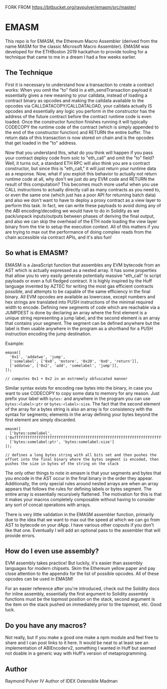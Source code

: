 FORK FROM https://bitbucket.org/raypulver/emasm/src/master/


# EMASM

This repo is for EMASM, the Ethereum Macro Assembler (derived from the name MASM for the classic Microsoft Macro Assembler). EMASM was developed for the ETHBoston 2019 hackathon to provide tooling for a technique that came to me in a dream I had a few weeks earlier.

## The Technique

First it is necessary to understand how a transaction to create a contract works:
When you omit the "to" field in a eth_sendTransaction payload it essentially gives a new meaning to your calldata, instead of loading a contract binary as opcodes and making the calldata available to the opcodes via CALLDATACOPY/CALLDATALOAD, your calldata actually IS opcodes and essentially any logic you perform in the constructor has the address of the future contract before the contract runtime code is even loaded. Once the constructor function finishes running it will typically CODECOPY the runtime code of the contract (which is simply appended to the end of the constructor function) and RETURN the entire buffer. The return data of this transaction is now stored on chain and is the opcodes that get loaded in the "to" address.

Now that you understand this, what do you think will happen if you pass your contract deploy code from solc to "eth_call" and omit the "to" field? Well, it turns out, a standard ETH RPC will also think you are a contract constructor, but since this is "eth_call," it will just return your runtime data as a response. Now, what if you exploit this behavior to actually not return runtime code at all, why don't we just do any EVM code and RETURN the result of this computation? This becomes much more useful when you use CALL instructions to actually directly call as many contracts as you need to, or even the same one (which just has a poor API for returning batch data) and also we don't want to have to deploy a proxy contract as a view layer to perform this task. In fact, we can write these payloads to avoid doing any of the ABI encoding/decoding we would have to do in Solidity as we pack/unpack inputs/outputs between phases of deriving the final output, and also we can skip the overhead of the ETH node loading the view layer binary from the trie to setup the execution context. All of this matters if you are trying to max out the performance of doing complex reads from the chain accessible via contract APIs, and it's also fun!

## So what is EMASM?

EMASM is a JavaScript function that assembles any EVM bytecode from an AST which is actually expressed as a nested array. It has some properties that allow you to very easily generate potentially massive "eth_call" tx script payloads or even a full fledged contract. It is highly inspired by the Huff language invented by AZTEC for writing the most gas efficient contracts possible, and attempts to be capable of the same efficiency in the final binary. All EVM opcodes are available as lowercase, except numbers and hex strings are translated into PUSH instructions of the minimal required width to encode. Defining new segments of code which are reachable via a JUMPDEST is done by declaring an array where the first element is a unique string representing a jump label, and the second element is an array that contains your segment. The segment can be defined anywhere but the label is then usable anywhere in the program as a shorthand for a PUSH instruction encoding the jump destination.

Example:
```
emasm([
  '0x1', 'addatwo', 'jump',
  ['somelabel', ['0x0', 'mstore', '0x20', '0x0', 'return']],
  ['addatwo', ['0x2', 'add', 'somelabel', 'jump']],
]);

// computes 0x1 + 0x2 in an extremely obfuscated manner
```

Similar syntax exists for encoding raw bytes into the binary, in case you want to use CODECOPY to copy some data to memory for any reason. Just prefix your label with `bytes:` and anywhere in the program you can use `bytes:<label>:ptr` or `bytes:<label>:size`. The fact that the second element of the array for a bytes string is also an array is for consistency with the syntax for segments; elements in the array defining your bytes beyond the first element are simply discarded.

```
emasm([
  ['bytes:somelabel', ['0xfffffffffffffffffffffffffffffffffffffffffffffffffffffffffffffffffffffffffffffffffff']],
  ['bytes:somelabel:ptr', 'bytes:somelabel:size']
]);

// defines a long bytes string with all bits set and then pushes the offset into the final binary where the bytes segment is encoded, then pushes the size in bytes of the string on the stack
```

The only other things to note in emasm is that your segments and bytes that you encode in the AST occur in the final binary in the order they appear. Additionally, the only special rules around nested arrays are when an array appears that follows the rules for defining labels or bytes segment. The entire array is essentially recursively flattened. The motivation for this is that it makes your macros completely composable without having to consider any sort of concat operations with arrays.

There is very little validation in the EMASM assembler function, primarily due to the idea that we want to max out the speed at which we can go from AST to bytecode on your dApp. I have various other copouts if you don't like that one. Eventually I will add an optional pass to the assembler that will provide errors.

## How do I even use assembly?

EVM assembly takes practice! But luckily, it's easier than assembly languages for modern chipsets. Skim the Ethereum yellow paper and pay close attention to the appendix for the list of possible opcodes. All of these opcodes can be used in EMASM!

For an easier reference after you're introduced, check out the Solidity docs for inline assembly, essentially the first argument to Solidity assembly functions must be the topmost position on the stack, second argument is the item on the stack pushed on immediately prior to the topmost, etc. Good luck.

## Do you have any macros?

Not really, but if you make a good one make a npm module and feel free to share and I can post links to it here. It would be neat to at least see an implementation of ABIEncoderv2, something I wanted in Huff but seemed not doable in a generic way with Huff's version of metaprogramming.

## Author

Raymond Pulver IV
Author of IDEX
Ostensible Madman
